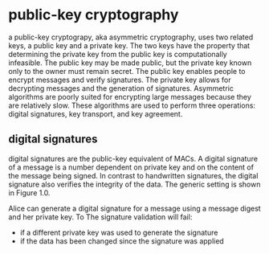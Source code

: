 # public-key cryptography

a public-key cryptograpy, aka asymmetric cryptography, uses two related keys, a public key and a private key. The two keys have the property that determining the private key from the public key is computationally infeasible. The public key may be made public, but the private key known only to the owner must remain secret. The public key enables people to encrypt messages and verify signatures. The private key allows for decrypting messages and the generation of signatures. Asymmetric algorithms are poorly suited for encrypting large messages because they are relatively slow. These algorithms are used to perform three operations: digital signatures, key transport, and key agreement.

## digital signatures

digital signatures are the public-key equivalent of MACs. A digital signature of a message is a number dependent on private key and on the content of the message being signed. In contrast to handwritten signatures, the digital signature also verifies the integrity of the data. The generic setting is shown in Figure 1.0. 

Alice can generate a digital signature for a message using a message digest and her private key. To  The signature validation will fail:
- if a different private key was used to generate the signature
- if the data has been changed since the signature was applied 
<!--stackedit_data:
eyJoaXN0b3J5IjpbLTI1OTczMzU1MCwyMTI0NjQwNzMsLTE4OD
c4ODIwMDYsNTU1NTAxMTg0XX0=
-->